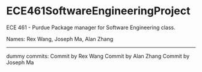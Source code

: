 # ECE461SoftwareEngineeringProject
 ECE 461 - Purdue Package manager for Software Engineering class.

Names: Rex Wang, Joseph Ma, Alan Zhang

---
dummy commits:
Commit by Rex Wang
Commit by Alan Zhang
Commit by Joseph Ma
